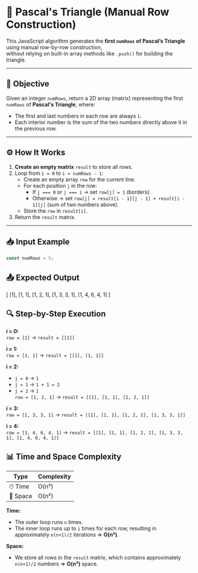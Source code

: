 # 🎯 Pascal's Triangle (Manual Row Construction)

This JavaScript algorithm generates the **first `numRows` of Pascal’s Triangle** using manual row-by-row construction,  
without relying on built-in array methods like `.push()` for building the triangle.

---

## 🧠 Objective

Given an integer `numRows`, return a 2D array (matrix) representing the first `numRows` of **Pascal's Triangle**, where:

- The first and last numbers in each row are always `1`.
- Each interior number is the sum of the two numbers directly above it in the previous row.

---

## ⚙️ How It Works

1. **Create an empty matrix** `result` to store all rows.
2. Loop from `i = 0` to `i = numRows - 1`:
   - Create an empty array `row` for the current line.
   - For each position `j` in the row:
     - If `j === 0` or `j === i` → set `row[j] = 1` (borders).
     - Otherwise → set `row[j] = result[i - 1][j - 1] + result[i - 1][j]` (sum of two numbers above).
   - Store the `row` in `result[i]`.
3. Return the `result` matrix.

---

## 📥 Input Example

```js
const numRows = 5;
```

## 📤 Expected Output

[
[1],
[1, 1],
[1, 2, 1],
[1, 3, 3, 1],
[1, 4, 6, 4, 1]
]

## 🔍 Step-by-Step Execution

**i = 0:**  
`row = [1]` → `result = [[1]]`

**i = 1:**  
`row = [1, 1]` → `result = [[1], [1, 1]]`

**i = 2:**

- `j = 0` → `1`
- `j = 1` → `1 + 1 = 2`
- `j = 2` → `1`  
  `row = [1, 2, 1]` → `result = [[1], [1, 1], [1, 2, 1]]`

**i = 3:**  
`row = [1, 3, 3, 1]` → `result = [[1], [1, 1], [1, 2, 1], [1, 3, 3, 1]]`

**i = 4:**  
`row = [1, 4, 6, 4, 1]` → `result = [[1], [1, 1], [1, 2, 1], [1, 3, 3, 1], [1, 4, 6, 4, 1]]`

## 📊 Time and Space Complexity

| Type     | Complexity |
| -------- | ---------- |
| ⏱ Time   | O(n²)      |
| 💾 Space | O(n²)      |

**Time:**

- The outer loop runs `n` times.
- The inner loop runs up to `i` times for each row, resulting in approximately `n(n+1)/2` iterations ⇒ **O(n²)**.

**Space:**

- We store all rows in the `result` matrix, which contains approximately `n(n+1)/2` numbers ⇒ **O(n²)** space.
